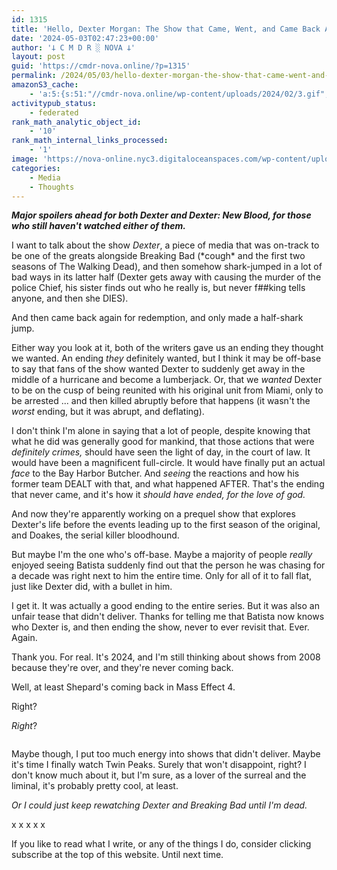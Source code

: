 ```yaml
---
id: 1315
title: 'Hello, Dexter Morgan: The Show that Came, Went, and Came Back Again'
date: '2024-05-03T02:47:23+00:00'
author: '𐕣 C M D R ░ NOVA 𐕣'
layout: post
guid: 'https://cmdr-nova.online/?p=1315'
permalink: /2024/05/03/hello-dexter-morgan-the-show-that-came-went-and-came-back-again/
amazonS3_cache:
    - 'a:5:{s:51:"//cmdr-nova.online/wp-content/uploads/2024/02/3.gif";a:1:{s:9:"timestamp";i:1715872890;}s:57:"//cmdr-nova.online/wp-content/uploads/2024/02/NoAi_01.png";a:1:{s:9:"timestamp";i:1721696481;}s:67:"//cmdr-nova.online/wp-content/uploads/2024/02/721ac29ea9cbae00.jpeg";a:1:{s:9:"timestamp";i:1715110033;}s:102:"//cmdr-nova.online/wp-content/uploads/2024/05/tumblr_555e3d0ab8922eb9bab8734b473a9a45_6ecbb70e_500.gif";a:2:{s:2:"id";i:1317;s:11:"source_type";s:13:"media-library";}s:134:"//nova-online.nyc3.digitaloceanspaces.com/wp-content/uploads/2024/05/03024253/tumblr_555e3d0ab8922eb9bab8734b473a9a45_6ecbb70e_500.gif";a:2:{s:2:"id";i:1317;s:11:"source_type";s:13:"media-library";}}'
activitypub_status:
    - federated
rank_math_analytic_object_id:
    - '10'
rank_math_internal_links_processed:
    - '1'
image: 'https://nova-online.nyc3.digitaloceanspaces.com/wp-content/uploads/2024/05/03023246/Screenshot-from-2024-05-02-22-26-23.png'
categories:
    - Media
    - Thoughts
---
```


<!-- wp:paragraph -->
<p><strong><em>Major spoilers ahead for both Dexter and Dexter: New Blood, for those who still haven't watched either of them.</em></strong></p>
<!-- /wp:paragraph -->

<!-- wp:paragraph -->
<p>I want to talk about the show <em>Dexter</em>, a piece of media that was on-track to be one of the greats alongside Breaking Bad (*cough* and the first two seasons of The Walking Dead), and then somehow shark-jumped in a lot of bad ways in its latter half (Dexter gets away with causing the murder of the police Chief, his sister finds out who he really is, but never f##king tells anyone, and then she DIES).</p>
<!-- /wp:paragraph -->

<!-- wp:paragraph -->
<p>And then came back again for redemption, and only made a half-shark jump.</p>
<!-- /wp:paragraph -->

<!-- wp:paragraph -->
<p>Either way you look at it, both of the writers gave us an ending they thought we wanted. An ending <em>they</em> definitely wanted, but I think it may be off-base to say that fans of the show wanted Dexter to suddenly get away in the middle of a hurricane and become a lumberjack. Or, that we <em>wanted</em> Dexter to be on the cusp of being reunited with his original unit from Miami, only to be arrested ... and then killed abruptly before that happens (it wasn't the <em>worst</em> ending, but it was abrupt, and deflating).</p>
<!-- /wp:paragraph -->

<!-- wp:paragraph -->
<p>I don't think I'm alone in saying that a lot of people, despite knowing that what he did was generally good for mankind, that those actions that were <em>definitely crimes, </em>should have seen the light of day, in the court of law. It would have been a magnificent full-circle. It would have finally put an actual <em>face</em> to the Bay Harbor Butcher. And <em>seeing</em> the reactions and how his former team DEALT with that, and what happened AFTER. That's the ending that never came, and it's how it <em>should have ended, for the love of god.</em></p>
<!-- /wp:paragraph -->

<!-- wp:paragraph -->
<p>And now they're apparently working on a prequel show that explores Dexter's life before the events leading up to the first season of the original, and Doakes, the serial killer bloodhound.</p>
<!-- /wp:paragraph -->

<!-- wp:paragraph -->
<p>But maybe I'm the one who's off-base. Maybe a majority of people <em>really</em> enjoyed seeing Batista suddenly find out that the person he was chasing for a decade was right next to him the entire time. Only for all of it to fall flat, just like Dexter did, with a bullet in him.</p>
<!-- /wp:paragraph -->

<!-- wp:paragraph -->
<p>I get it. It was actually a good ending to the entire series. But it was also an unfair tease that didn't deliver. Thanks for telling me that Batista now knows who Dexter is, and then ending the show, never to ever revisit that. Ever. Again.</p>
<!-- /wp:paragraph -->

<!-- wp:paragraph -->
<p>Thank you. For real. It's 2024, and I'm still thinking about shows from 2008 because they're over, and they're never coming back.</p>
<!-- /wp:paragraph -->

<!-- wp:paragraph -->
<p>Well, at least Shepard's coming back in Mass Effect 4.</p>
<!-- /wp:paragraph -->

<!-- wp:paragraph -->
<p>Right?</p>
<!-- /wp:paragraph -->

<!-- wp:paragraph -->
<p><em>Right</em>?</p>
<!-- /wp:paragraph -->

<!-- wp:image {"id":1317,"sizeSlug":"full","linkDestination":"none","align":"center"} -->
<figure class="wp-block-image aligncenter size-full"><img src="https://cmdr-nova.online/wp-content/uploads/2024/05/tumblr_555e3d0ab8922eb9bab8734b473a9a45_6ecbb70e_500.gif" alt="" class="wp-image-1317"/></figure>
<!-- /wp:image -->

<!-- wp:paragraph -->
<p>Maybe though, I put too much energy into shows that didn't deliver. Maybe it's time I finally watch Twin Peaks. Surely that won't disappoint, right? I don't know much about it, but I'm sure, as a lover of the surreal and the liminal, it's probably pretty cool, at least.</p>
<!-- /wp:paragraph -->

<!-- wp:paragraph -->
<p><em>Or I could just keep rewatching Dexter and Breaking Bad until I'm dead.</em></p>
<!-- /wp:paragraph -->

<!-- wp:paragraph -->
<p>x x x x x</p>
<!-- /wp:paragraph -->

<!-- wp:paragraph -->
<p>If you like to read what I write, or any of the things I do, consider clicking subscribe at the top of this website. Until next time.</p>
<!-- /wp:paragraph -->